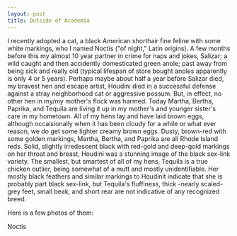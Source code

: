 ```yaml
---
layout: post
title: Outside of Academia
---
```


I recently adopted a cat, a black American shorthair fine feline with some white markings, who I named Noctis ("of night," Latin origins).  A few months before this my almost 10 year partner in crime for naps and jokes, Salizar; a wild caught and then accidently domesticated green anole; past away from being sick and really old (typical lifespan of store bought anoles apparently is only 4 or 5 years). Perhaps maybe about half a year before Salizar died, my bravest hen and escape artist, Houdini died in a successful defense against a stray neighborhood cat or aggressive possum. But, in effect, no other hen in my/my mother's flock was harmed. Today Martha, Bertha, Paprika, and Tequila are living it up in my mother's and younger sister's care in my hometown. All of my hens lay and have laid brown eggs, although occaisionally when it has been cloudy for a while or what ever reason, we do get some lighter creamy brown eggs. Dusty, brown-red with some golden markings, Martha, Bertha, and Paprika are all Rhode Island reds. Solid, slightly irredescent black with red-gold and deep-gold markings on her throat and breast, Houdini was a stunning image of the black sex-link variety. The smallest, but smartest of all of my hens, Tequila is a true chicken outlier, being somewhat of a mutt and mostly unidentifiable. Her mostly black feathers and similar markings to Houdinit indicate that she is probably part black sex-link, but Tequila's fluffiness, thick -nearly scaled- grey feet, small beak, and short rear are not indicative of any recognized breed.

Here is a few photos of them:

Noctis
